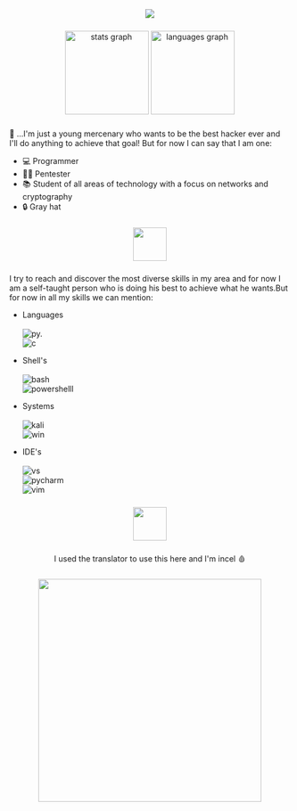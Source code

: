 <div align="center">
  <img height="" src="https://see.fontimg.com/api/renderfont4/KerX/eyJyIjoiZnMiLCJoIjo3MCwidyI6MTAwMCwiZnMiOjcwLCJmZ2MiOiIjQjYwMjAyIiwiYmdjIjoiI0ZGRkZGRiIsInQiOjF9/aGF0ZWZ1bCBzb3Vs/hacked.png"  />
</div>


###

<div align="center">
  <img src="https://github-readme-stats.vercel.app/api?username=d0nt-sm1le&hide_title=false&hide_rank=false&show_icons=true&include_all_commits=true&count_private=true&disable_animations=false&theme=default&locale=en&hide_border=false&order=1&title_color=8C0404&bg_color=090504&icon_color=8C4C27&text_color=590202&border_color=260A0D" height="150" alt="stats graph"  />
  <img src="https://github-readme-stats.vercel.app/api/top-langs?username=d0nt-sm1le&locale=en&hide_title=false&layout=compact&card_width=320&langs_count=5&theme=default&hide_border=true&order=2&title_color=8C0404&bg_color=090504&icon_color=8C4C27&text_color=590202&border_color=260A0D" height="150" alt="languages graph"  />
</div>

###

<p align="left">👑 ...I'm just a young mercenary who wants to be the best hacker ever and I'll do anything to achieve that goal! But for now I can say that I am one: </p>

* 💻 Programmer
* 👨‍💻 Pentester
* 📚 Student of all areas of technology with a focus on networks and cryptography
* 🔒 Gray hat

###

<div align="center">
  <img height="60" src="https://see.fontimg.com/api/renderfont4/KerX/eyJyIjoiZnMiLCJoIjo3MCwidyI6MTAwMCwiZnMiOjcwLCJmZ2MiOiIjQkIwNDA0IiwiYmdjIjoiI0ZGRkZGRiIsInQiOjF9/c2tpbGxz/hacked.png"  />
</div>

###

<p align="left">I try to reach and discover the most diverse skills in my area and for now I am a self-taught person who is doing his best to achieve what he wants.But for now in all my skills we can mention:</p>

* Languages <br><br>
![py.](https://img.shields.io/badge/Python-090504?style=for-the-badge&logo=python&logoColor=8F0303)<br>
![c](https://img.shields.io/badge/C-090504?style=for-the-badge&logo=c&logoColor=8F0303)

* Shell's <br><br>
![bash](https://img.shields.io/badge/Shell_Script-090504?style=for-the-badge&logo=gnu-bash&logoColor=8F0303)<br>
![powershelll](https://img.shields.io/badge/Powershell-090504?style=for-the-badge&logo=powershell&logoColor=8F0303)

* Systems <br><br>
![kali](https://img.shields.io/badge/Kali_Linux-090504?style=for-the-badge&logo=kali-linux&logoColor=FF0000)<br>
![win](https://img.shields.io/badge/Windows-090504?style=for-the-badge&logo=windows&logoColor=8F0303)

* IDE's <br><br>
![vs](https://img.shields.io/badge/Visual_Studio_Code-090504?style=for-the-badge&logo=visual%20studio%20code&logoColor=8F0303)<br>
![pycharm](https://img.shields.io/badge/PyCharm-090504.svg?&style=for-the-badge&logo=PyCharm&logoColor=8F0303)<br>
![vim](https://img.shields.io/badge/VIM-090504.svg?&style=for-the-badge&logo=vim&logoColor=8F0303)

###

<div align="center">
  <img height="60" src="https://see.fontimg.com/api/renderfont4/KerX/eyJyIjoiZnMiLCJoIjo3MCwidyI6MTAwMCwiZnMiOjcwLCJmZ2MiOiIjQkIwNDA0IiwiYmdjIjoiI0ZGRkZGRiIsInQiOjF9/SEFDS0VE/hacked.png" />

###

<p align="center">I used the translator to use this here and I'm incel 🩸</p>

###

<div align="center">
  <img height="400" src="https://static.wikia.nocookie.net/fiction-battlefield/images/2/22/Berserk_wallpaper_by_fazal_sama-d91t79u.jpg/revision/latest?cb=20181029143844&path-prefix=pt-br"  />
</div>

###
